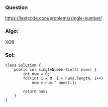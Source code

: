 ### Question
https://leetcode.com/problems/single-number/

### Algo:
XOR

### Sol:
```
class Solution {
    public int singleNumber(int[] nums) {
        int num = 0;
        for(int i = 0; i < nums.length; i++)
            num = num ^ nums[i];
        
        return num;
    }
}
```
